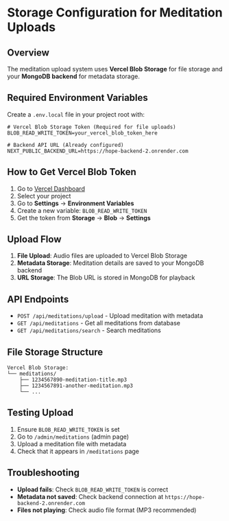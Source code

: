 # Storage Configuration for Meditation Uploads

## Overview
The meditation upload system uses **Vercel Blob Storage** for file storage and your **MongoDB backend** for metadata storage.

## Required Environment Variables

Create a `.env.local` file in your project root with:

```env
# Vercel Blob Storage Token (Required for file uploads)
BLOB_READ_WRITE_TOKEN=your_vercel_blob_token_here

# Backend API URL (Already configured)
NEXT_PUBLIC_BACKEND_URL=https://hope-backend-2.onrender.com
```

## How to Get Vercel Blob Token

1. Go to [Vercel Dashboard](https://vercel.com/dashboard)
2. Select your project
3. Go to **Settings** → **Environment Variables**
4. Create a new variable: `BLOB_READ_WRITE_TOKEN`
5. Get the token from **Storage** → **Blob** → **Settings**

## Upload Flow

1. **File Upload**: Audio files are uploaded to Vercel Blob Storage
2. **Metadata Storage**: Meditation details are saved to your MongoDB backend
3. **URL Storage**: The Blob URL is stored in MongoDB for playback

## API Endpoints

- `POST /api/meditations/upload` - Upload meditation with metadata
- `GET /api/meditations` - Get all meditations from database
- `GET /api/meditations/search` - Search meditations

## File Storage Structure

```
Vercel Blob Storage:
└── meditations/
    ├── 1234567890-meditation-title.mp3
    ├── 1234567891-another-meditation.mp3
    └── ...
```

## Testing Upload

1. Ensure `BLOB_READ_WRITE_TOKEN` is set
2. Go to `/admin/meditations` (admin page)
3. Upload a meditation file with metadata
4. Check that it appears in `/meditations` page

## Troubleshooting

- **Upload fails**: Check `BLOB_READ_WRITE_TOKEN` is correct
- **Metadata not saved**: Check backend connection at `https://hope-backend-2.onrender.com`
- **Files not playing**: Check audio file format (MP3 recommended) 